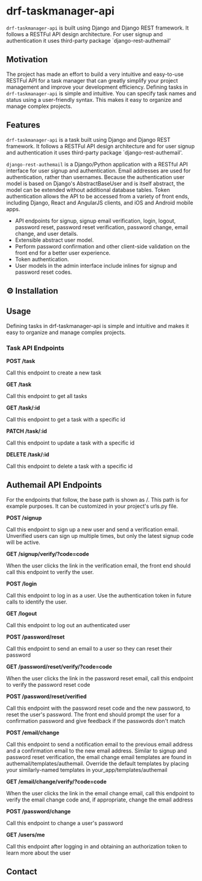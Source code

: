 # drf-taskmanager-api
`drf-taskmanager-api` is  built using Django and Django REST framework. It follows a RESTFul API design architecture. For user signup and authentication it uses third-party package `django-rest-authemail'

## Motivation
The project has made an effort to build a very intuitive and easy-to-use RESTFul API for a task manager that can greatly simplify your project management and improve your development efficiency.
Defining tasks in `drf-taskmanager-api` is simple and intuitive. You can specify task names and status using a user-friendly syntax. This makes it easy to organize and manage complex projects.

## Features
`drf-taskmanager-api` is a task built using Django and Django REST framework. It follows a RESTFul API design architecture and for user signup and authentication it uses third-party package `django-rest-authemail'.

`django-rest-authemail` is a Django/Python application with a RESTful API interface for user signup and authentication. Email addresses are used for authentication, rather than usernames. Because the authentication user model is based on Django's AbstractBaseUser and is itself abstract, the model can be extended without additional database tables. Token authentication allows the API to be accessed from a variety of front ends, including Django, React and AngularJS clients, and iOS and Android mobile apps.

- API endpoints for signup, signup email verification, login, logout, password reset, password reset verification, password change, email change, and user details.
- Extensible abstract user model.
- Perform password confirmation and other client-side validation on the front end for a better user experience.
- Token authentication.
- User models in the admin interface include inlines for signup and password reset codes.



## ⚙️ Installation

## Usage

Defining tasks in drf-taskmanager-api is simple and intuitive and makes it easy to organize and manage complex projects.

### Task API Endpoints
**POST /task**

Call this endpoint to create a new task

**GET /task**

Call this endpoint to get all tasks

**GET /task/:id**

Call this endpoint to get a task with a specific id

**PATCH /task/:id**

Call this endpoint to update a task with a specific id

**DELETE /task/:id**

Call this endpoint to delete a task with a specific id


## Authemail API Endpoints
For the endpoints that follow, the base path is shown as /. This path is for example purposes. It can be customized in your project's urls.py file.

**POST /signup**

Call this endpoint to sign up a new user and send a verification email. 
Unverified users can sign up multiple times, but only the latest signup code will be active.

**GET /signup/verify/?code=code**

When the user clicks the link in the verification email, the front end should call this endpoint to verify the user.

**POST /login**

Call this endpoint to log in as a user. Use the authentication token in future calls to identify the user.

**GET /logout**

Call this endpoint to log out an authenticated user

**POST /password/reset**

Call this endpoint to send an email to a user so they can reset their password

**GET /password/reset/verify/?code=code**

When the user clicks the link in the password reset email, call this endpoint to verify the password reset code

**POST /password/reset/verified**

Call this endpoint with the password reset code and the new password, to reset the user's password. The front end should prompt the user for a confirmation password and give feedback if the passwords don't match

**POST /email/change**

Call this endpoint to send a notification email to the previous email address and a confirmation email to the new email address. Similar to signup and password reset verification, the email change email templates are found in authemail/templates/authemail. Override the default templates by placing your similarly-named templates in your_app/templates/authemail

**GET /email/change/verify/?code=code**

When the user clicks the link in the email change email, call this endpoint to verify the email change code and, if appropriate, change the email address

**POST /password/change**

Call this endpoint to change a user's password

**GET /users/me**

Call this endpoint after logging in and obtaining an authorization token to learn more about the user

## Contact
